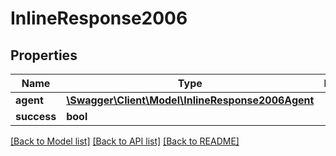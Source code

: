 # InlineResponse2006

## Properties
Name | Type | Description | Notes
------------ | ------------- | ------------- | -------------
**agent** | [**\Swagger\Client\Model\InlineResponse2006Agent**](InlineResponse2006Agent.md) |  | [optional] 
**success** | **bool** |  | [optional] 

[[Back to Model list]](../../README.md#documentation-for-models) [[Back to API list]](../../README.md#documentation-for-api-endpoints) [[Back to README]](../../README.md)

